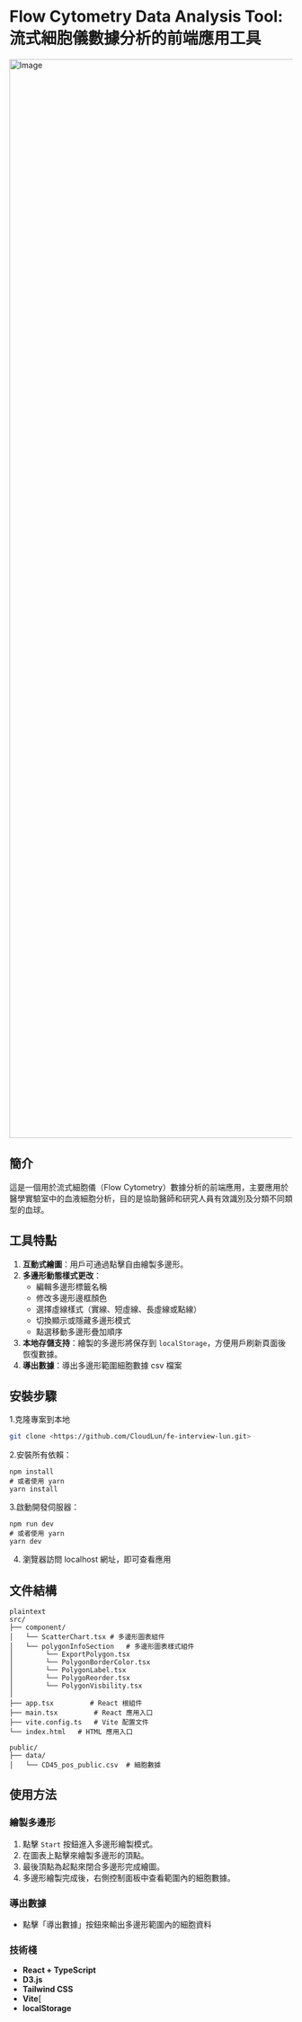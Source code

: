# Flow Cytometry Data Analysis Tool: 流式細胞儀數據分析的前端應用工具

<img width="1920" alt="Image" src="https://github.com/user-attachments/assets/1ccc33a0-b49c-4835-9b35-5c1ad9740c23" />

## 簡介
這是一個用於流式細胞儀（Flow Cytometry）數據分析的前端應用，主要應用於醫學實驗室中的血液細胞分析，目的是協助醫師和研究人員有效識別及分類不同類型的血球。

## 工具特點
1. **互動式繪圖**：用戶可通過點擊自由繪製多邊形。
2. **多邊形動態樣式更改**：
   - 編輯多邊形標籤名稱
   - 修改多邊形邊框顏色
   - 選擇虛線樣式（實線、短虛線、長虛線或點線）
   - 切換顯示或隱藏多邊形模式
   - 點選移動多邊形疊加順序
3. **本地存儲支持**：繪製的多邊形將保存到 `localStorage`，方便用戶刷新頁面後恢復數據。
4. **導出數據**：導出多邊形範圍細胞數據 csv 檔案


## 安裝步驟
1.克隆專案到本地
```bash
git clone <https://github.com/CloudLun/fe-interview-lun.git>
```
2.安裝所有依賴：
```
npm install
# 或者使用 yarn
yarn install
```
3.啟動開發伺服器：
```
npm run dev
# 或者使用 yarn
yarn dev
```
4. 瀏覽器訪問 localhost 網址，即可查看應用

## 文件結構
```
plaintext
src/
├── component/
│   └── ScatterChart.tsx # 多邊形圖表組件
│   └── polygonInfoSection   # 多邊形圖表樣式組件
│        └── ExportPolygon.tsx
│        └── PolygonBorderColor.tsx
│        └── PolygonLabel.tsx
│        └── PolygoReorder.tsx
│        └── PolygonVisbility.tsx
│
├── app.tsx         # React 根組件
├── main.tsx         # React 應用入口
├── vite.config.ts   # Vite 配置文件
└── index.html   # HTML 應用入口

public/
├── data/
│   └── CD45_pos_public.csv  # 細胞數據
```
## 使用方法
### 繪製多邊形
1. 點擊 `Start` 按鈕進入多邊形繪製模式。
2. 在圖表上點擊來繪製多邊形的頂點。
3. 最後頂點為起點來閉合多邊形完成繪圖。
4. 多邊形繪製完成後，右側控制面板中查看範圍內的細胞數據。

### 導出數據
- 點擊「導出數據」按鈕來輸出多邊形範圍內的細胞資料

### 技術棧
- **React + TypeScript**
- **D3.js**
- **Tailwind CSS**
- **Vite**[
- **localStorage**
